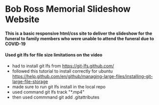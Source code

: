 # Bob Ross Memorial Slideshow Website

#### This is a basic responsive html/css site to deliver the slideshow for the funeral to family members who were unable to attend the funeral due to COVID-19

#### Used git lfs for file size limitations on the video
- had to install git lfs from https://git-lfs.github.com/
- followed this tutorial to install correctly for ubuntu https://help.github.com/en/github/managing-large-files/installing-git-large-file-storage
- made sure to run git lfs install in the local repo 
- used command git lfs track "*.mp4"
- then used commmand git add .gitattributes 